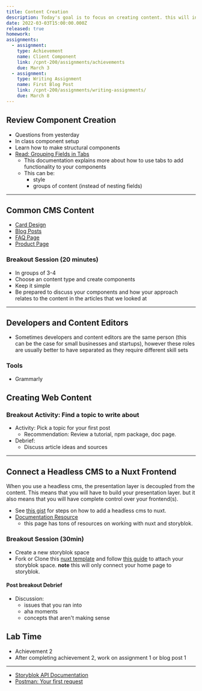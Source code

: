 ```yaml
---
title: Content Creation
description: Today's goal is to focus on creating content. this will involve a mix of writing, asset gathering, and component building
date: 2022-03-03T15:00:00.000Z
released: true
homework:
assignments:
  - assignment:
    type: Achievement
    name: Client Component
    link: /cpnt-200/assignments/achievements
    due: March 3
  - assignment:
    type: Writing Assignment
    name: First Blog Post
    link: /cpnt-200/assignments/writing-assignments/
    due: March 8
---
```


## Review Component Creation

- Questions from yesterday
- In class component setup
- Learn how to make structural components
- [Read: Grouping Fields in Tabs](https://www.storyblok.com/cl/tabs)
  - This documentation explains more about how to use tabs to add functionality to your components
  - This can be:
    - style
    - groups of content (instead of nesting fields)

---

## Common CMS Content

- [Card Design](https://www.mockplus.com/blog/post/card-ui-design)
- [Blog Posts](https://www.bramework.com/ideal-blog-post-length/)
- [FAQ Page](https://www.jimdo.com/blog/how-to-write-an-faq-page-with-examples/)
- [Product Page](https://www.shopify.ca/blog/product-page)

### Breakout Session (20 minutes)

- In groups of 3-4
- Choose an content type and create components
- Keep it simple
- Be prepared to discuss your components and how your approach relates to the content in the articles that we looked at

---

## Developers and Content Editors

- Sometimes developers and content editors are the same person (this can be the case for small businesses and startups), however these roles are usually better to have separated as they require different skill sets

### Tools

- Grammarly

## Creating Web Content

### Breakout Activity: Find a topic to write about

- Activity: Pick a topic for your first post
  - Recommendation: Review a tutorial, npm package, doc page.
- Debrief:
  - Discuss article ideas and sources

---

## Connect a Headless CMS to a Nuxt Frontend

When you use a headless cms, the presentation layer is decoupled from the content. This means that you will have to build your presentation layer. but it also means that you will have complete control over your frontend(s).

- See [this gist](https://gist.github.com/lilyx13/03a8a0bda19524bfa89bd2d5f2ef7612) for steps on how to add a headless cms to nuxt.
- [Documentation Resource](https://www.storyblok.com/tc/nuxtjs)
  - this page has tons of resources on working with nuxt and storyblok.

### Breakout Session (30min)

- Create a new storyblok space
- Fork or Clone this [nuxt template]() and follow [this guide](https://gist.github.com/lilyx13/03a8a0bda19524bfa89bd2d5f2ef7612) to attach your storyblok space. **note** this will only connect your home page to storyblok.

#### Post breakout Debrief

- Discussion:
  - issues that you ran into
  - aha moments
  - concepts that aren't making sense

## Lab Time

- Achievement 2
- After completing achievement 2, work on assignment 1 or blog post 1

---

<home-work :home-work="homework">

- [Storyblok API Documentation](https://www.storyblok.com/docs/api/content-delivery)
- [Postman: Your first request](https://learning.postman.com/docs/getting-started/sending-the-first-request/)
  </home-work>
